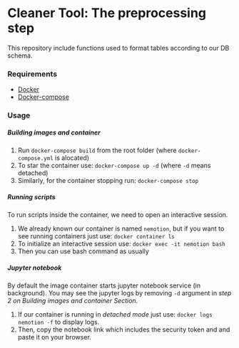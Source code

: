 # Cleaner Tool: The preprocessing step

This repository include functions used to format tables according to our DB schema. 



### Requirements
- [Docker](https://docs.docker.com/engine/install/)
- [Docker-compose](https://docs.docker.com/compose/install/)

### Usage
##### Building images and container 
1. Run `docker-compose build` from the root folder (where `docker-compose.yml` is alocated)
2. To star the container use: `docker-compose up -d` (where `-d` means detached)
3. Similarly, for the container stopping run: `docker-compose stop`

##### Running scripts 
To run scripts inside the container, we need to open an interactive session.
1. We already known our container is named `nemotion`, but if you want to see running containers just use: `docker container ls`
2. To initialize an interactive session use: `docker exec -it nemotion bash`
3. Then you can use bash command as usually

##### Jupyter notebook 
By default the image container starts jupyter notebook service (in background). You may see the jupyter logs by removing `-d` argument in *step 2 on Building images and container Section*. 

1. If our container is running in *detached mode* just use: `docker logs nemotion -f` to display logs. 
2. Then, copy the notebook link which includes the security token and and paste it on your browser.
